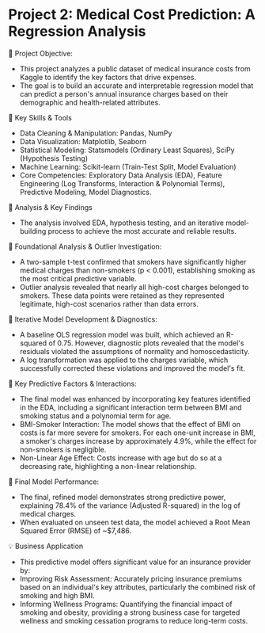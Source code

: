 # Project 2: Medical Cost Prediction: A Regression Analysis

:large_blue_diamond: Project Objective:     
 - This project analyzes a public dataset of medical insurance costs from Kaggle to identify the key factors that drive expenses.
 - The goal is to build an accurate and interpretable regression model that can predict a person's annual insurance charges based on their demographic and health-related attributes.

:star2: Key Skills & Tools
 - Data Cleaning & Manipulation: Pandas, NumPy
 - Data Visualization: Matplotlib, Seaborn
 - Statistical Modeling: Statsmodels (Ordinary Least Squares), SciPy (Hypothesis Testing)
 - Machine Learning: Scikit-learn (Train-Test Split, Model Evaluation)
 - Core Competencies: Exploratory Data Analysis (EDA), Feature Engineering (Log Transforms, Interaction & Polynomial Terms), Predictive Modeling, Model Diagnostics.

:herb: Analysis & Key Findings
 - The analysis involved EDA, hypothesis testing, and an iterative model-building process to achieve the most accurate and reliable results.

:herb: Foundational Analysis & Outlier Investigation:
 - A two-sample t-test confirmed that smokers have significantly higher medical charges than non-smokers (p < 0.001), establishing smoking as the most critical predictive variable.
 - Outlier analysis revealed that nearly all high-cost charges belonged to smokers. These data points were retained as they represented legitimate, high-cost scenarios rather than data errors.

:herb: Iterative Model Development & Diagnostics:
 - A baseline OLS regression model was built, which achieved an R-squared of 0.75. However, diagnostic plots revealed that the model's residuals violated the assumptions of normality and homoscedasticity.
 - A log transformation was applied to the charges variable, which successfully corrected these violations and improved the model's fit.

:herb: Key Predictive Factors & Interactions:
 - The final model was enhanced by incorporating key features identified in the EDA, including a significant interaction term between BMI and smoking status and a polynomial term for age.
 - BMI-Smoker Interaction: The model shows that the effect of BMI on costs is far more severe for smokers. For each one-unit increase in BMI, a smoker's charges increase by approximately 4.9%, while the effect for non-smokers is negligible.
 - Non-Linear Age Effect: Costs increase with age but do so at a decreasing rate, highlighting a non-linear relationship.

:herb: Final Model Performance:
 - The final, refined model demonstrates strong predictive power, explaining 78.4% of the variance (Adjusted R-squared) in the log of medical charges.
 - When evaluated on unseen test data, the model achieved a Root Mean Squared Error (RMSE) of ~$7,486.

:bulb: Business Application
 - This predictive model offers significant value for an insurance provider by:
 - Improving Risk Assessment: Accurately pricing insurance premiums based on an individual's key attributes, particularly the combined risk of smoking and high BMI.
 - Informing Wellness Programs: Quantifying the financial impact of smoking and obesity, providing a strong business case for targeted wellness and smoking cessation programs to reduce long-term costs.
